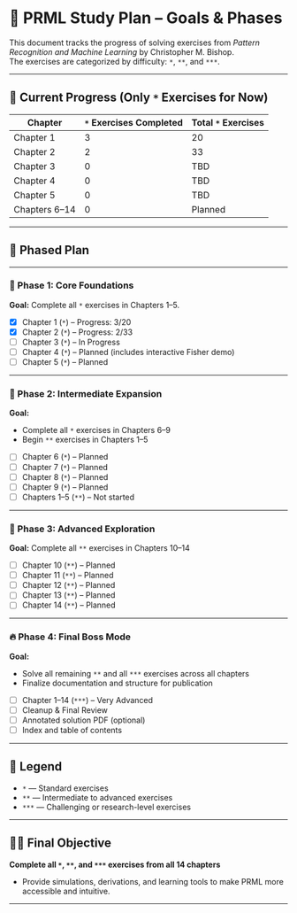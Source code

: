 # 🎯 PRML Study Plan – Goals & Phases

This document tracks the progress of solving exercises from *Pattern Recognition and Machine Learning* by Christopher M. Bishop.  
The exercises are categorized by difficulty: `*`, `**`, and `***`.

---

## 📌 Current Progress (Only `*` Exercises for Now)

| Chapter     | `*` Exercises Completed | Total `*` Exercises |
|-------------|--------------------------|----------------------|
| Chapter 1   | 3                        | 20                   |
| Chapter 2   | 2                        | 33                   |
| Chapter 3   | 0                        | TBD                  |
| Chapter 4   | 0                        | TBD                  |
| Chapter 5   | 0                        | TBD                  |
| Chapters 6–14 | 0                      | Planned              |

---

## 🧭 Phased Plan

---

### 🚀 Phase 1: Core Foundations

**Goal:** Complete all `*` exercises in Chapters 1–5.

- [x] Chapter 1 (`*`) – Progress: 3/20  
- [x] Chapter 2 (`*`) – Progress: 2/33  
- [ ] Chapter 3 (`*`) – In Progress  
- [ ] Chapter 4 (`*`) – Planned (includes interactive Fisher demo)  
- [ ] Chapter 5 (`*`) – Planned  

---

### 🧗 Phase 2: Intermediate Expansion

**Goal:**  
- Complete all `*` exercises in Chapters 6–9  
- Begin `**` exercises in Chapters 1–5

- [ ] Chapter 6 (`*`) – Planned  
- [ ] Chapter 7 (`*`) – Planned  
- [ ] Chapter 8 (`*`) – Planned  
- [ ] Chapter 9 (`*`) – Planned  
- [ ] Chapters 1–5 (`**`) – Not started  

---

### 🧠 Phase 3: Advanced Exploration

**Goal:** Complete all `**` exercises in Chapters 10–14

- [ ] Chapter 10 (`**`) – Planned  
- [ ] Chapter 11 (`**`) – Planned  
- [ ] Chapter 12 (`**`) – Planned  
- [ ] Chapter 13 (`**`) – Planned  
- [ ] Chapter 14 (`**`) – Planned  

---

### 🔥 Phase 4: Final Boss Mode

**Goal:**  
- Solve all remaining `**` and all `***` exercises across all chapters  
- Finalize documentation and structure for publication

- [ ] Chapter 1–14 (`***`) – Very Advanced  
- [ ] Cleanup & Final Review  
- [ ] Annotated solution PDF (optional)  
- [ ] Index and table of contents  

---

## 🧮 Legend

- `*` — Standard exercises  
- `**` — Intermediate to advanced exercises  
- `***` — Challenging or research-level exercises

---

## 🧑‍🔬 Final Objective

**Complete all `*`, `**`, and `***` exercises from all 14 chapters**  
+ Provide simulations, derivations, and learning tools to make PRML more accessible and intuitive.

---

